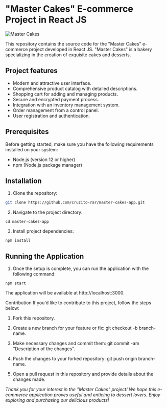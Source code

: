 # "Master Cakes" E-commerce Project in React JS

![Master Cakes](public/logo.png)

This repository contains the source code for the "Master Cakes" e-commerce project developed in React JS. "Master Cakes" is a bakery specializing in the creation of exquisite cakes and desserts.

## Project features

- Modern and attractive user interface.
- Comprehensive product catalog with detailed descriptions.
- Shopping cart for adding and managing products.
- Secure and encrypted payment process.
- Integration with an inventory management system.
- Order management from a control panel.
- User registration and authentication.

## Prerequisites

Before getting started, make sure you have the following requirements installed on your system:

- Node.js (version 12 or higher)
- npm (Node.js package manager)

## Installation

1. Clone the repository:

```bash
git clone https://github.com/cruzito-rar/master-cakes-app.git
```

2. Navigate to the project directory:
```
cd master-cakes-app
```

3. Install project dependencies:
```npm
npm install
```

## Running the Application

1. Once the setup is complete, you can run the application with the following command:
```npm
npm start
```

The application will be available at http://localhost:3000.

Contribution
If you'd like to contribute to this project, follow the steps below:

1. Fork this repository.

2. Create a new branch for your feature or fix: git checkout -b branch-name.

3. Make necessary changes and commit them: git commit -am "Description of the changes".

4. Push the changes to your forked repository: git push origin branch-name.

5. Open a pull request in this repository and provide details about the changes made.

_Thank you for your interest in the "Master Cakes" project! We hope this e-commerce application proves useful and enticing to dessert lovers. Enjoy exploring and purchasing our delicious products!_
